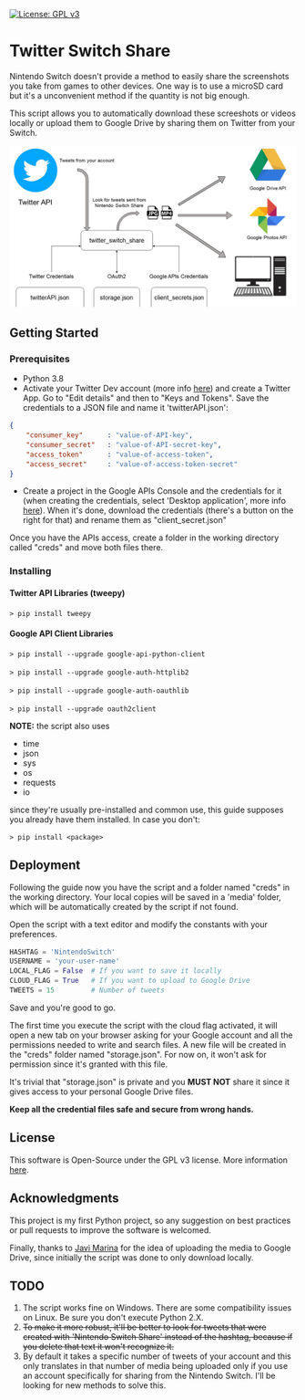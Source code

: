 [![License: GPL v3](https://img.shields.io/badge/License-GPLv3-blue.svg)](https://www.gnu.org/licenses/gpl-3.0)

# Twitter Switch Share
Nintendo Switch doesn't provide a method to easily share the screenshots you take from games to other devices. One way is to use a microSD card but it's a unconvenient method if the quantity is not big enough.

This script allows you to automatically download these screeshots or videos locally or upload them to Google Drive by sharing them on Twitter from your Switch.

![alt text](res/tss_diagram.jpg)

## Getting Started
### Prerequisites
- Python 3.8
- Activate your Twitter Dev account (more info [here](https://developer.twitter.com/en/apply-for-access)) and create a Twitter App. Go to "Edit details" and then to "Keys and Tokens". Save the credentials to a JSON file and name it 'twitterAPI.json':
```JSON
{
    "consumer_key"      : "value-of-API-key",
    "consumer_secret"   : "value-of-API-secret-key",
    "access_token"      : "value-of-access-token",
    "access_secret"     : "value-of-access-token-secret" 
}
```
- Create a project in the Google APIs Console and the credentials for it (when creating the credentials, select 'Desktop application', more info [here](https://support.google.com/googleapi/answer/6158849?hl=en&ref_topic=7013279)). When it's done, download the credentials (there's a button on the right for that) and rename them as "client_secret.json"

Once you have the APIs access, create a folder in the working directory called "creds" and move both files there.

### Installing
#### Twitter API Libraries (tweepy)
```console
> pip install tweepy
```
#### Google API Client Libraries 
```console
> pip install --upgrade google-api-python-client 

> pip install --upgrade google-auth-httplib2 

> pip install --upgrade google-auth-oauthlib

> pip install --upgrade oauth2client
```
**NOTE:** the script also uses 
- time
- json
- sys
- os
- requests
- io

since they're usually pre-installed and common use, this guide supposes you already have them installed. In case you don't:
```console
> pip install <package>
```
## Deployment
Following the guide now you have the script and a folder named "creds" in the working directory. Your local copies will be saved in a 'media' folder, which will be automatically created by the script if not found.

Open the script with a text editor and modify the constants with your preferences.

```python
HASHTAG = 'NintendoSwitch' 
USERNAME = 'your-user-name'          
LOCAL_FLAG = False  # If you want to save it locally
CLOUD_FLAG = True   # If you want to upload to Google Drive
TWEETS = 15         # Number of tweets                 
```

Save and you're good to go.

The first time you execute the script with the cloud flag activated, it will open a new tab on your browser asking for your Google account and all the permissions needed to write and search files. A new file will be created in the "creds" folder named "storage.json". For now on, it won't ask for permission since it's granted with this file.

It's trivial that "storage.json" is private and you **MUST NOT** share it since it gives access to your personal Google Drive files. 

**Keep all the credential files safe and secure from wrong hands.**

## License
This software is Open-Source under the GPL v3 license. More information [here](LICENSE).

## Acknowledgments
This project is my first Python project, so any suggestion on best practices or pull requests to improve the software is welcomed.

Finally, thanks to [Javi Marina](https://www.github.com/javmarina) for the idea of uploading the media to Google Drive, since initially the script was done to only download locally.

## TODO 

1. The script works fine on Windows. There are some compatibility issues on Linux. Be sure you don't execute Python 2.X.
2. ~~To make it more robust, it'll be better to look for tweets that were created with 'Nintendo Switch Share' instead of the hashtag, because if you delete that text it won't recognize it.~~
3. By default it takes a specific number of tweets of your account and this only translates in that number of media being uploaded only if you use an account specifically for sharing from the Nintendo Switch. I'll be looking for new methods to solve this.
